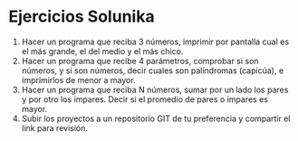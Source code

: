 # Ejercicios Solunika
1. Hacer un programa que reciba 3 números, imprimir por pantalla cual es el más grande, el del medio y el más chico.
2. Hacer un programa que recibe 4 parámetros, comprobar si son números, y si son números, decir cuales son palíndromas (capicúa), e imprimirlos de menor a mayor.
3. Hacer un programa que reciba N números, sumar por un lado los pares y por otro los impares. Decir si el promedio de pares o impares es mayor.
4. Subir los proyectos a un repositorio GIT de tu preferencia y compartir el link para revisión.
